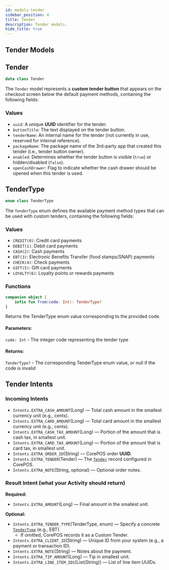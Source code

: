 ```yaml
---
id: models-tender
sidebar_position: 4
title: Tender
description: Tender models.
hide_title: true
---
```


## Tender Models

## Tender
```kotlin
data class Tender
```
The `Tender` model represents a **custom tender button** that appears on the checkout screen below the default payment methods, containing the following fields:

### Values
- `uuid`: A unique **UUID** identifier for the tender.  
- `buttonTitle`: The text displayed on the tender button.  
- `tenderName`: An internal name for the tender (not currently in use, reserved for internal reference).  
- `packageName`: The package name of the 3rd-party app that created this tender (i.e., tender button owner).  
- `enabled`: Determines whether the tender button is visible (`true`) or hidden/disabled (`false`).  
- `openCashDrawer`: Flag to indicate whether the cash drawer should be opened when this tender is used.

## TenderType
```kotlin
enum class TenderType
```
The `TenderType` enum defines the available payment method types that can be used with custom tenders, containing the following fields:

### Values
- `CREDIT(0)`: Credit card payments
- `DEBIT(1)`: Debit card payments
- `CASH(2)`: Cash payments
- `EBT(3)`: Electronic Benefits Transfer (food stamps/SNAP) payments
- `CHECK(4)`: Check payments
- `GIFT(5)`: Gift card payments
- `LOYALTY(6)`: Loyalty points or rewards payments

### Functions
```kotlin
companion object {
    infix fun from(code: Int): TenderType?
}
```
Returns the TenderType enum value corresponding to the provided code.
#### Parameters:
`code: Int` - The integer code representing the tender type
#### Returns:
`TenderType?` - The corresponding TenderType enum value, or null if the code is invalid

## Tender Intents

### Incoming Intents
- `Intents.EXTRA_CASH_AMOUNT`(Long) — Total cash amount in the smallest currency unit (e.g., cents).
- `Intents.EXTRA_CARD_AMOUNT`(Long) — Total card amount in the smallest currency unit (e.g., cents).
- `Intents.EXTRA_CASH_TAX_AMOUNT`(Long) — Portion of the amount that is cash tax, in smallest unit.
- `Intents.EXTRA_CARD_TAX_AMOUNT`(Long) — Portion of the amount that is card tax, in smallest unit.
- `Intents.EXTRA_ORDER_ID`(String) — CorePOS order **UUID**.
- `Intents.EXTRA_TENDER`(Tender) — The [`Tender`](#tender) record configured in CorePOS.
- `Intents.EXTRA_NOTE`(String, optional) —	Optional order notes.

### Result Intent (what your Activity should return)
**Required:**
- `Intents.EXTRA_AMOUNT`(Long) — Final amount in the smallest unit.

**Optional:**
- `Intents.EXTRA_TENDER_TYPE`(TenderType, enum) — Specify a concrete [`TenderType`](../models/models-tender#tendertype) (e.g., EBT). 
  - If omitted, CorePOS records it as a Custom Tender.
- `Intents.EXTRA_CLIENT_ID`(String) — Unique ID from your system (e.g., a payment or transaction ID).
- `Intents.EXTRA_NOTE`(String) — Notes about the payment.
- `Intents.EXTRA_TIP_AMOUNT`(Long) — Tip in smallest unit.
- `Intents.EXTRA_LINE_ITEM_IDS`(List(String)) — List of line item UUIDs.
